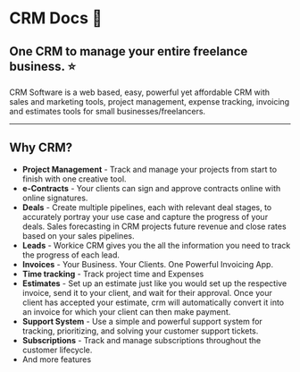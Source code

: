 # CRM Docs 🎉

## One CRM to manage your entire freelance business. ⭐️

CRM Software is a web based, easy, powerful yet affordable CRM with sales and marketing tools, project management, expense tracking, invoicing and estimates tools for small businesses/freelancers.


----------




## Why CRM?
* **Project Management** - Track and manage your projects from start to finish with one creative tool.
* **e-Contracts** - Your clients can sign and approve contracts online with online signatures.
* **Deals** - Create multiple pipelines, each with relevant deal stages, to accurately portray your use case and capture the progress of your deals.  Sales forecasting in CRM projects future revenue and close rates based on your sales pipelines. 
* **Leads** - Workice CRM gives you the all the information you need to track the progress of each lead.
* **Invoices** - Your Business. Your Clients. One Powerful Invoicing App.
* **Time tracking** - Track project time and Expenses
* **Estimates** - Set up an estimate just like you would set up the respective invoice, send it to your client, and wait for their approval. Once your client has accepted your estimate, crm will automatically convert it into an invoice for which your client can then make payment.
* **Support System** - Use a simple and powerful support system for tracking, prioritizing, and solving your customer support tickets.
* **Subscriptions** - Track and manage subscriptions throughout the customer lifecycle.
* And more features
